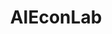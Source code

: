 ---
title: "AIEconLab"
post_layout: "grid" # layout value (full, grid or list)
sidebar: "right" # sidebar value (left, right or false)
---